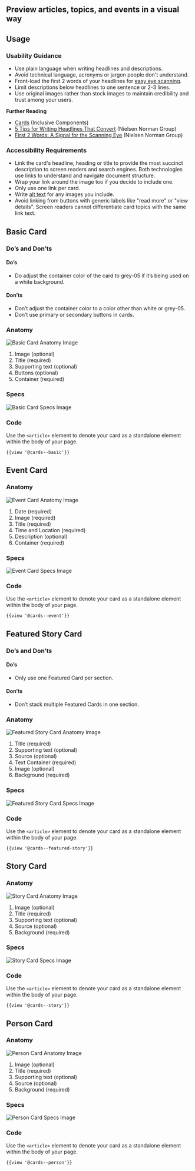 ## Preview articles, topics, and events in a visual way

## **Usage**

### **Usability Guidance**

* Use plain language when writing headlines and descriptions.
* Avoid technical language, acronyms or jargon people don't understand.
* Front-load the first 2 words of your headlines for [easy eye scanning](https://www.nngroup.com/articles/first-2-words-a-signal-for-scanning/).
* Limit descriptions below headlines to one sentence or 2-3 lines.
* Use original images rather than stock images to maintain credibility and trust among your users.

**Further Reading**

* [Cards](https://inclusive-components.design/cards/) (Inclusive Components)
* [5 Tips for Writing Headlines That Convert](https://www.nngroup.com/articles/headings-pickup-lines/) (Nielsen Norman Group)
* [First 2 Words: A Signal for the Scanning Eye](https://www.nngroup.com/articles/first-2-words-a-signal-for-scanning/) (Nielsen Norman Group)

### **Accessibility Requirements**

* Link the card's headline, heading or title to provide the most succinct description to screen readers and search engines. Both technologies use links to understand and navigate document structure.
* Wrap your link around the image too if you decide to include one.
* Only use one link per card.
* Write [alt text](https://webaim.org/techniques/alttext/) for any images you include.
* Avoid linking from buttons with generic labels like "read more" or "view details". Screen readers cannot differentiate card topics with the same link text.

## **Basic Card**

### **Do’s and Don’ts**

#### **Do’s**

* Do adjust the container color of the card to grey-05 if it’s being used on a white background.

#### **Don’ts**

* Don’t adjust the container color to a color other than white or grey-05.
* Don’t use primary or secondary buttons in cards.

### **Anatomy**

<img class="doc-images" alt="Basic Card Anatomy Image" title="Basic Card Anatomy Image" src="/build/docs/img/Cards/Basic_Card/basiccard-anatomy.jpg"/>

1. Image (optional)
2. Title (required)
3. Supporting text (optional)
4. Buttons (optional)
5. Container (required)

### **Specs**

<img class="doc-images" alt="Basic Card Specs Image" title="Basic Card Specs Image" src="/build/docs/img/Cards/Basic_Card/basiccard-specs.jpg"/>

### **Code**

Use the `<article>` element to denote your card as a standalone element within the body of your page.

```
{{view '@cards--basic'}}
```

## **Event Card**

### **Anatomy**

<img class="doc-images" alt="Event Card Anatomy Image" title="Event Card Anatomy Image" src="/build/docs/img/Cards/Event_Card/eventcard-anatomy.jpg"/>

1. Date (required)
2. Image (required)
3. Title (required)
4. Time and Location (required)
5. Description (optional)
6. Container (required)


### **Specs**

<img class="doc-images" alt="Event Card Specs Image" title="Event Card Specs Image" src="/build/docs/img/Cards/Event_Card/eventcard-specs.jpg"/>

### **Code**

Use the `<article>` element to denote your card as a standalone element within the body of your page.

```
{{view '@cards--event'}}
```

## **Featured Story Card**

### **Do’s and Don’ts**

#### **Do’s**

* Only use one Featured Card per section.

#### **Don’ts**

* Don’t stack multiple Featured Cards in one section.

### **Anatomy**

<img class="doc-images" alt="Featured Story Card Anatomy Image" title="Featured Story Card Anatomy Image" src="/build/docs/img/Cards/Featured_Story_Card/featuredstorycard-desktop-anatomy.jpg"/>

1. Title (required)
2. Supporting text (optional)
3. Source (optional)
4. Text Container (required)
5. Image (optional)
6. Background (required)


### **Specs**

<img class="doc-images" alt="Featured Story Card Specs Image" title="Featured Story Card Specs Image" src="/build/docs/img/Cards/Featured_Story_Card/featuredstorycard-desktop-specs.jpg"/>

### **Code**

Use the `<article>` element to denote your card as a standalone element within the body of your page.

```
{{view '@cards--featured-story'}}
```

## **Story Card**

### **Anatomy**

<img class="doc-images" alt="Story Card Anatomy Image" title="Story Card Anatomy Image" src="/build/docs/img/Cards/Story_Card/storycard-anatomy.jpg"/>

1. Image (optional)
2. Title (required)
3. Supporting text (optional)
4. Source (optional)
5. Background (required)

### **Specs**

<img class="doc-images" alt="Story Card Specs Image" title="Story Card Specs Image" src="/build/docs/img/Cards/Story_Card/storycard-specs.jpg"/>

### **Code**

Use the `<article>` element to denote your card as a standalone element within the body of your page.

```
{{view '@cards--story'}}
```

## **Person Card**

### **Anatomy**

<img class="doc-images" alt="Person Card Anatomy Image" title="Person Card Anatomy Image" src="/build/docs/img/Cards/Person_Card/personcard-anatomy.jpg"/>

1. Image (optional)
2. Title (required)
3. Supporting text (optional)
4. Source (optional)
5. Background (required)  

### **Specs**

<img class="doc-images" alt="Person Card Specs Image" title="Person Card Specs Image" src="/build/docs/img/Cards/Person_Card/personcard-specs.jpg"/>

### **Code**

Use the `<article>` element to denote your card as a standalone element within the body of your page.

```
{{view '@cards--person'}}
```
